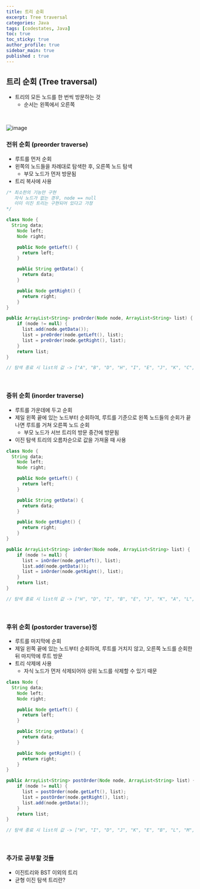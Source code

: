 ```yaml
---
title: 트리 순회 
excerpt: Tree traversal
categories: Java
tags: [codestates, Java]
toc: true
toc_sticky: true
author_profile: true
sidebar_main: true
published : true
---
```


## 트리 순회 (Tree traversal)
- 트리의 모든 노드를 한 번씩 방문하는 것
  - 순서는 왼쪽에서 오른쪽

<br>

![image](https://github.com/JSooCha/JSooCha.github.io/assets/90169862/e6d5514a-c051-4208-8b9c-fedbbb7c331a)

### 전위 순회 (preorder traverse)
- 루트를 먼저 순회
- 왼쪽의 노드들을 차례대로 탐색한 후, 오른쪽 노드 탐색 
  - 부모 노드가 먼저 방문됨
- 트리 복사에 사용

``` java
/* 최소한의 기능만 구현
   자식 노드가 없는 경우, node == null
   이미 이진 트리는 구현되어 있다고 가정 
*/

class Node {
  String data;
	Node left;
	Node right;

	public Node getLeft() {
      return left;
    }

    public String getData() {
      return data;
    }

    public Node getRight() {
      return right;
    }
}

public ArrayList<String> preOrder(Node node, ArrayList<String> list) {
    if (node != null) {
      list.add(node.getData());
      list = preOrder(node.getLeft(), list);
      list = preOrder(node.getRight(), list);
    }
    return list;
}

// 탐색 종료 시 list의 값 -> ["A", "B", "D", "H", "I", "E", "J", "K", "C", "F", "L", "M", "G", "N", "O"]
```

<br>

### 중위 순회 (inorder traverse)
- 루트를 가운데에 두고 순회
- 제일 왼쪽 끝에 있는 노드부터 순회하여, 루트를 기준으로 왼쪽 노드들의 순회가 끝나면 루트를 거쳐 오른쪽 노드 순회 
  - 부모 노드가 서브 트리의 방문 중간에 방문됨
- 이진 탐색 트리의 오름차순으로 값을 가져올 때 사용

```java
class Node {
  String data;
	Node left;
	Node right;

	public Node getLeft() {
      return left;
    }

    public String getData() {
      return data;
    }

    public Node getRight() {
      return right;
    }
}

public ArrayList<String> inOrder(Node node, ArrayList<String> list) {
    if (node != null) {
      list = inOrder(node.getLeft(), list);
      list.add(node.getData());
      list = inOrder(node.getRight(), list);
    }
    return list;
}

// 탐색 종료 시 list의 값 -> ["H", "D", "I", "B", "E", "J", "K", "A", "L", "F", "M", "C", "N", "G", "O"]
```

<br>

### 후위 순회 (postorder traverse)정
- 루트를 마지막에 순회
- 제일 왼쪽 끝에 있는 노드부터 순회하여, 루트를 거치지 않고, 오른쪽 노드를 순회한 뒤 마지막에 루트 방문 
- 트리 삭제에 사용 
  - 자식 노드가 먼저 삭제되어야 상위 노드를 삭제할 수 있기 때문

```java
class Node {
  String data;
	Node left;
	Node right;

	public Node getLeft() {
      return left;
    }

    public String getData() {
      return data;
    }

    public Node getRight() {
      return right;
    }
}

public ArrayList<String> postOrder(Node node, ArrayList<String> list) {
    if (node != null) {
      list = postOrder(node.getLeft(), list);
      list = postOrder(node.getRight(), list);
      list.add(node.getData());
    }
    return list;
}

// 탐색 종료 시 list의 값 -> ["H", "I", "D", "J", "K", "E", "B", "L", "M", "F", "N", "O", "G", "C", "A"]
```

<br>

### 추가로 공부할 것들 
- 이진트리와 BST 이외의 트리
- 균형 이진 탐색 트리란? 
